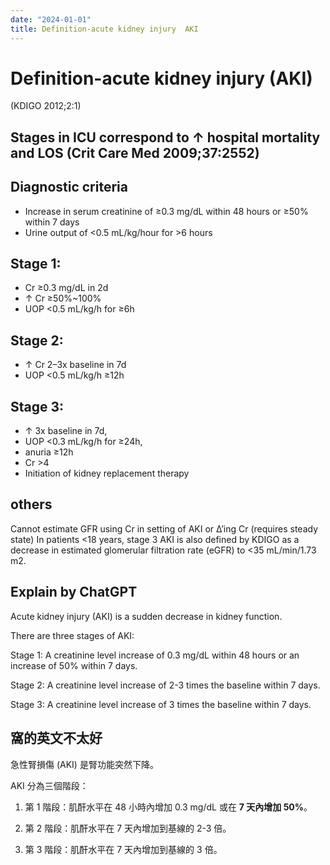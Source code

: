 ```yaml
---
date: "2024-01-01"
title: Definition-acute kidney injury  AKI
---
```



# Definition-acute kidney injury (AKI)

(KDIGO 2012;2:1)

## Stages in ICU correspond to ↑ hospital mortality and LOS (Crit Care Med 2009;37:2552)

## Diagnostic criteria
* Increase in serum creatinine of ≥0.3 mg/dL within 48 hours or ≥50% within 7 days
* Urine output of <0.5 mL/kg/hour for >6 hours

## Stage 1:
* Cr ≥0.3 mg/dL in 2d
* ↑ Cr ≥50%~100%
* UOP <0.5 mL/kg/h for ≥6h

## Stage 2:
* ↑ Cr 2–3x baseline in 7d
* UOP <0.5 mL/kg/h ≥12h

## Stage 3:
* ↑ 3x baseline in 7d,
* UOP <0.3 mL/kg/h for ≥24h,
* anuria ≥12h
* Cr >4
* Initiation of kidney replacement therapy

## others
Cannot estimate GFR using Cr in setting of AKI or ∆’ing Cr (requires steady state)
In patients <18 years, stage 3 AKI is also defined by KDIGO as a decrease in estimated glomerular filtration rate (eGFR) to <35 mL/min/1.73 m2.


## Explain by ChatGPT


Acute kidney injury (AKI) is a sudden decrease in kidney function.

There are three stages of AKI:

Stage 1: A creatinine level increase of 0.3 mg/dL within 48 hours or an increase of 50% within 7 days.

Stage 2: A creatinine level increase of 2-3 times the baseline within 7 days.

Stage 3: A creatinine level increase of 3 times the baseline within 7 days.

## 窩的英文不太好

急性腎損傷 (AKI) 是腎功能突然下降。

AKI 分為三個階段：

1. 第 1 階段：肌酐水平在 48 小時內增加 0.3 mg/dL 或在 **7 天內增加 50%**。

2. 第 2 階段：肌酐水平在 7 天內增加到基線的 2-3 倍。

3. 第 3 階段：肌酐水平在 7 天內增加到基線的 3 倍。
